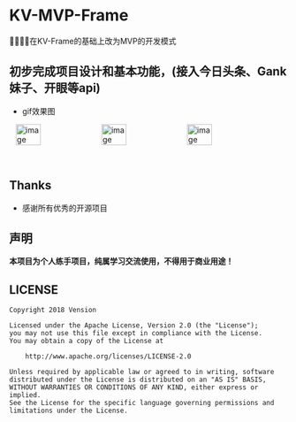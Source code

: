 # KV-MVP-Frame
📱🔥🔥🔥在KV-Frame的基础上改为MVP的开发模式

## 初步完成项目设计和基本功能，(接入今日头条、Gank妹子、开眼等api)

- gif效果图
 <div style="display:flex;">
     <img alt="image" src="https://github.com/Vension/KV-MVP-Frame/blob/master/gif/GIF1.gif" width="30%">
     <img alt="image" src="https://github.com/Vension/KV-MVP-Frame/blob/master/gif/GIF2.gif" width="30%">
     <img alt="image" src="https://github.com/Vension/KV-MVP-Frame/blob/master/gif/GIF3.gif" width="30%">
 </div>

    


## Thanks

- 感谢所有优秀的开源项目

## 声明
**本项目为个人练手项目，纯属学习交流使用，不得用于商业用途！**

## LICENSE

```
Copyright 2018 Vension

Licensed under the Apache License, Version 2.0 (the "License");
you may not use this file except in compliance with the License.
You may obtain a copy of the License at

    http://www.apache.org/licenses/LICENSE-2.0

Unless required by applicable law or agreed to in writing, software
distributed under the License is distributed on an "AS IS" BASIS,
WITHOUT WARRANTIES OR CONDITIONS OF ANY KIND, either express or implied.
See the License for the specific language governing permissions and
limitations under the License.
```
